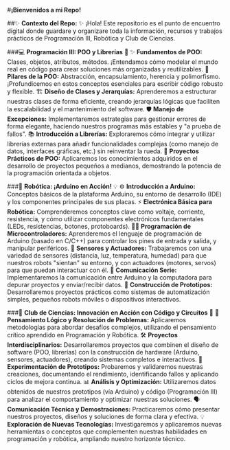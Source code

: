 #**¡Bienvenidos a mi Repo!**

##✨ **Contexto del Repo:** ✨
¡Hola! Este repositorio es el punto de encuentro digital donde guardare y organizare toda la información, recursos y trabajos prácticos de Programación III, Robótica y Club de Ciencias.

###💻 **Programación III: POO y Librerías** 🚀
✨ **Fundamentos de POO:** Clases, objetos, atributos, métodos. ¡Entendamos cómo modelar el mundo real en código para crear soluciones más organizadas y reutilizables.
🧩 **Pilares de la POO:** Abstracción, encapsulamiento, herencia y polimorfismo. ¡Profundicemos en estos conceptos esenciales para escribir código robusto y flexible.
🏗️ **Diseño de Clases y Jerarquías:** Aprenderemos a estructurar nuestras clases de forma eficiente, creando jerarquías lógicas que faciliten la escalabilidad y el mantenimiento del software.
🛡️ **Manejo de Excepciones:** Implementaremos estrategias para gestionar errores de forma elegante, haciendo nuestros programas más estables y "a prueba de fallos".
📚 **Introducción a Librerías:** Exploraremos cómo integrar y utilizar librerías externas para añadir funcionalidades complejas (como manejo de datos, interfaces gráficas, etc.) sin reinventar la rueda.
🚀 **Proyectos Prácticos de POO:** Aplicaremos los conocimientos adquiridos en el desarrollo de proyectos pequeños a medianos, demostrando la potencia de la programación orientada a objetos.

###🤖 **Robótica: ¡Arduino en Acción!** 💡
⚙️ **Introducción a Arduino:** Conceptos básicos de la plataforma Arduino, su entorno de desarrollo (IDE) y los componentes principales de sus placas.
⚡ **Electrónica Básica para Robótica:** Comprenderemos conceptos clave como voltaje, corriente, resistencia, y cómo utilizar componentes electrónicos fundamentales (LEDs, resistencias, botones, protoboards).
👨‍💻 **Programación de Microcontroladores:** Aprenderemos el lenguaje de programación de Arduino (basado en C/C++) para controlar los pines de entrada y salida, y manipular periféricos.
📡 **Sensores y Actuadores:** Trabajaremos con una variedad de sensores (distancia, luz, temperatura, humedad) para que nuestros robots "sientan" su entorno, y con actuadores (motores, servos) para que puedan interactuar con él.
💬 **Comunicación Serie:** Implementaremos la comunicación entre Arduino y la computadora para depurar proyectos y enviar/recibir datos.
🚧 **Construcción de Prototipos:** Desarrollaremos proyectos prácticos como sistemas de automatización simples, pequeños robots móviles o dispositivos interactivos.

###🔬 **Club de Ciencias: Innovación en Acción con Código y Circuitos** 🎉
🤔 **Pensamiento Lógico y Resolución de Problemas:** Aplicaremos metodologías para abordar desafíos complejos, utilizando el pensamiento crítico aprendido en Programación y Robótica.
🛠️ **Proyectos Interdisciplinarios:** Desarrollaremos proyectos que combinen el diseño de software (POO, librerías) con la construcción de hardware (Arduino, sensores, actuadores), creando sistemas completos e interactivos.
🧪 **Experimentación de Prototipos:** Probaremos y validaremos nuestras creaciones, documentando el rendimiento, identificando fallos y aplicando ciclos de mejora continua.
📊 **Análisis y Optimización:** Utilizaremos datos obtenidos de nuestros prototipos (vía Arduino) y código (Programación III) para analizar el comportamiento y optimizar nuestras soluciones.
🗣️ **Comunicación Técnica y Demostraciones:** Practicaremos cómo presentar nuestros proyectos, diseños y soluciones de forma clara y efectiva.
💡 **Exploración de Nuevas Tecnologías:** Investigaremos y aplicaremos nuevas herramientas o conceptos que complementen nuestras habilidades en programación y robótica, ampliando nuestro horizonte técnico.
